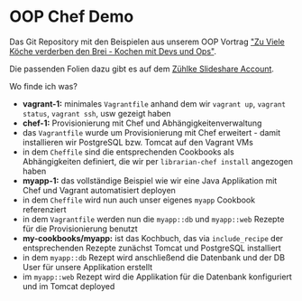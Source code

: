 
OOP Chef Demo
=============

Das Git Repository mit den Beispielen aus unserem OOP Vortrag ["Zu Viele Köche verderben den Brei - Kochen mit Devs und Ops"](http://www.sigs-datacom.de/oop2013/konferenz/sessiondetails.html?tx_mwconferences_pi1%5BshowUid%5D=1037&tx_mwconferences_pi1%5Banchor%5D=%23Di33&tx_mwconferences_pi1%5Bs%5D=0).

Die passenden Folien dazu gibt es auf dem [Zühlke Slideshare Account](http://bit.ly/z_slideshare).

Wo finde ich was?

 * **vagrant-1:** minimales `Vagrantfile` anhand dem wir `vagrant up`, `vagrant status`, `vagrant ssh`, usw gezeigt haben
 * **chef-1:** Provisionierung mit Chef und Abhängigkeitenverwaltung
  * das `Vagrantfile` wurde um Provisionierung mit Chef erweitert - damit installieren wir PostgreSQL bzw. Tomcat auf den Vagrant VMs
  * in dem `Cheffile` sind die entsprechenden Cookbooks als Abhängigkeiten definiert, die wir per `librarian-chef install` angezogen haben
 * **myapp-1:** das vollständige Beispiel wie wir eine Java Applikation mit Chef und Vagrant automatisiert deployen
  * in dem `Cheffile` wird nun auch unser eigenes `myapp` Cookbook referenziert
  * in dem `Vagrantfile` werden nun die `myapp::db` und `myapp::web` Rezepte für die Provisionierung benutzt
 * **my-cookbooks/myapp:** ist das Kochbuch, das via `include_recipe` der entsprechenden Rezepte zunächst Tomcat und PostgreSQL installiert
  * in dem `myapp::db` Rezept wird anschließend die Datenbank und der DB User für unsere Applikation erstellt
  * im `myapp::web` Rezept wird die Applikation für die Datenbank konfiguriert und im Tomcat deployed    
